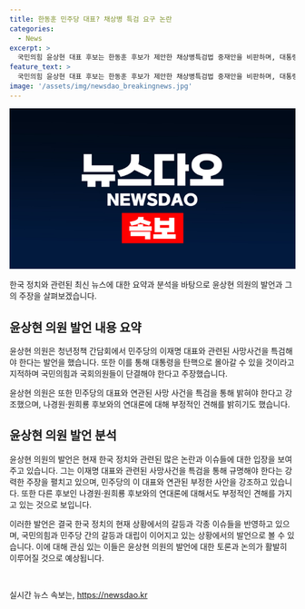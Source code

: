```yaml
---
title: 한동훈 민주당 대표? 채상병 특검 요구 논란
categories:
  - News
excerpt: >
  국민의힘 윤상현 대표 후보는 한동훈 후보가 제안한 채상병특검법 중재안을 비판하며, 대통령 탄핵을 모면하기 위해 정부를 지키기 위해 야당의 단일대오를 형성해야 한다고 강조했다. 또한, 이재명 대표를 향해 사망 사건과 관련하여 특검이 필요하다고 주장하며, 나경원·원희룡 후보와의 연대론에 대해 반대의견을 피력했다.
feature_text: >
  국민의힘 윤상현 대표 후보는 한동훈 후보가 제안한 채상병특검법 중재안을 비판하며, 대통령 탄핵을 모면하기 위해 정부를 지키기 위해 야당의 단일대오를 형성해야 한다고 강조했다. 또한, 이재명 대표를 향해 사망 사건과 관련하여 특검이 필요하다고 주장하며, 나경원·원희룡 후보와의 연대론에 대해 반대의견을 피력했다.
image: '/assets/img/newsdao_breakingnews.jpg'
---
```


<p><img src="/assets/img/newsdao_breakingnews.jpg" alt="cryptoinkorea 속보" /></p>

<p>한국 정치와 관련된 최신 뉴스에 대한 요약과 분석을 바탕으로 윤상현 의원의 발언과 그의 주장을 살펴보겠습니다. </p>

<h2 data-ke-size="size26">윤상현 의원 발언 내용 요약</h2>

<p>윤상현 의원은 청년정책 간담회에서 민주당의 이재명 대표와 관련된 사망사건을 특검해야 한다는 발언을 했습니다. 또한 이를 통해 대통령을 탄핵으로 몰아갈 수 있을 것이라고 지적하며 국민의힘과 국회의원들이 단결해야 한다고 주장했습니다.</p>

<p>윤상현 의원은 또한 민주당의 대표와 연관된 사망 사건을 특검을 통해 밝혀야 한다고 강조했으며, 나경원·원희룡 후보와의 연대론에 대해 부정적인 견해를 밝히기도 했습니다.</p>

<h2 data-ke-size="size26">윤상현 의원 발언 분석</h2>

<p>윤상현 의원의 발언은 현재 한국 정치와 관련된 많은 논란과 이슈들에 대한 입장을 보여주고 있습니다. 그는 이재명 대표와 관련된 사망사건을 특검을 통해 규명해야 한다는 강력한 주장을 펼치고 있으며, 민주당의 이 대표와 연관된 부정한 사안을 강조하고 있습니다. 또한 다른 후보인 나경원·원희룡 후보와의 연대론에 대해서도 부정적인 견해를 가지고 있는 것으로 보입니다.</p>

<p>이러한 발언은 결국 한국 정치의 현재 상황에서의 갈등과 각종 이슈들을 반영하고 있으며, 국민의힘과 민주당 간의 갈등과 대립이 이어지고 있는 상황에서의 발언으로 볼 수 있습니다. 이에 대해 관심 있는 이들은 윤상현 의원의 발언에 대한 토론과 논의가 활발히 이루어질 것으로 예상됩니다. </p>

<p data-ke-size="size16">&nbsp;</p>
실시간 뉴스 속보는, <a href="https://newsdao.kr" rel="dofollow">https://newsdao.kr</a>


